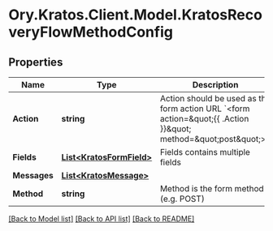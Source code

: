 # Ory.Kratos.Client.Model.KratosRecoveryFlowMethodConfig
## Properties

Name | Type | Description | Notes
------------ | ------------- | ------------- | -------------
**Action** | **string** | Action should be used as the form action URL &#x60;&lt;form action&#x3D;\&quot;{{ .Action }}\&quot; method&#x3D;\&quot;post\&quot;&gt;&#x60;. | 
**Fields** | [**List&lt;KratosFormField&gt;**](KratosFormField.md) | Fields contains multiple fields | 
**Messages** | [**List&lt;KratosMessage&gt;**](KratosMessage.md) |  | [optional] 
**Method** | **string** | Method is the form method (e.g. POST) | 

[[Back to Model list]](../README.md#documentation-for-models) [[Back to API list]](../README.md#documentation-for-api-endpoints) [[Back to README]](../README.md)

